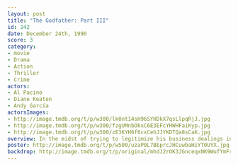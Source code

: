 ```yaml
---
layout: post
title: "The Godfather: Part III"
id: 242
date: December 24th, 1990
score: 3
category:
- movie
- Drama
- Action
- Thriller
- Crime
actors:
- Al Pacino
- Diane Keaton
- Andy García
actorsImages:
- http://image.tmdb.org/t/p/w300/lk0nt14sH96SYHDkX7qsLlpqRjJ.jpg
- http://image.tmdb.org/t/p/w300/fzgUMnbOkxC6E3EFcYHWHFaiKyp.jpg
- http://image.tmdb.org/t/p/w300/zE3KYH6f6cxCehJJYKDTQa8sCaK.jpg
overview: In the midst of trying to legitimize his business dealings in 1979 New York and Italy, aging mafia don Michael Corleone seeks forgiveness for his sins while taking a young protege under his wing.
poster: http://image.tmdb.org/t/p/w500/uzaP0L7BEprcJHCuwbaHiYT0UYX.jpg
backdrop: http://image.tmdb.org/t/p/original/mhdJ2rOK3JGnceqxNK9WufYmFr7.jpg
---
```

